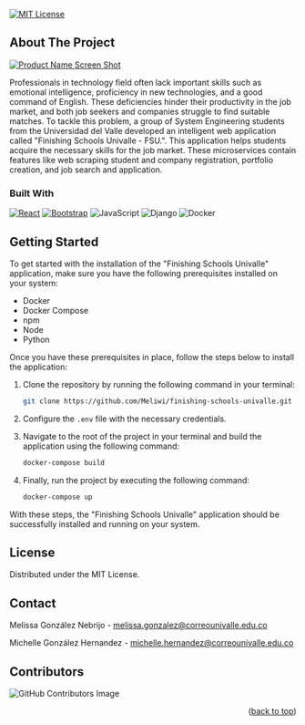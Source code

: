 <!-- Improved compatibility of back to top link: See: https://github.com/othneildrew/Best-README-Template/pull/73 -->
<a name="readme-top"></a>
<!--
*** Thanks for checking out the Best-README-Template. If you have a suggestion
*** that would make this better, please fork the repo and create a pull request
*** or simply open an issue with the tag "enhancement".
*** Don't forget to give the project a star!
*** Thanks again! Now go create something AMAZING! :D
-->



<!-- PROJECT SHIELDS -->
<!--
*** I'm using markdown "reference style" links for readability.
*** Reference links are enclosed in brackets [ ] instead of parentheses ( ).
*** See the bottom of this document for the declaration of the reference variables
*** for contributors-url, forks-url, etc. This is an optional, concise syntax you may use.
*** https://www.markdownguide.org/basic-syntax/#reference-style-links
-->

[![MIT License][license-shield]][license-url]


<!-- ABOUT THE PROJECT -->
## About The Project

[![Product Name Screen Shot][product-screenshot]](https://res.cloudinary.com/dlhcdji3v/image/upload/v1687210369/media/profile_images/inicio_nbtyjz.png)

Professionals in technology field often lack important skills such as emotional intelligence, proficiency in new technologies, and a good command of English. These deficiencies hinder their productivity in the job market, and both job seekers and companies struggle to find suitable matches. To tackle this problem, a group of System Engineering students from the Universidad del Valle developed an intelligent web application called "Finishing Schools Univalle - FSU.". This application helps students acquire the necessary skills for the job market. These microservices contain features like web scraping student and company registration, portfolio creation, and job search and application.



### Built With

 [![React][React.js]][React-url]
 [![Bootstrap][Bootstrap.com]][Bootstrap-url]
![JavaScript](https://img.shields.io/badge/javascript-%23323330.svg?style=for-the-badge&logo=javascript&logoColor=%23F7DF1E)
 ![Django](https://img.shields.io/badge/django-%23092E20.svg?style=for-the-badge&logo=django&logoColor=white)
 ![Docker](https://img.shields.io/badge/docker-%230db7ed.svg?style=for-the-badge&logo=docker&logoColor=white)






<!-- GETTING STARTED -->
## Getting Started

To get started with the installation of the "Finishing Schools Univalle" application, make sure you have the following prerequisites installed on your system:

- Docker
- Docker Compose
- npm
- Node
- Python

Once you have these prerequisites in place, follow the steps below to install the application:

1. Clone the repository by running the following command in your terminal:
   ```sh
   git clone https://github.com/Meliwi/finishing-schools-univalle.git
   ```

2. Configure the `.env` file with the necessary credentials.

3. Navigate to the root of the project in your terminal and build the application using the following command:
   ```sh
   docker-compose build
   ```

4. Finally, run the project by executing the following command:
   ```sh
   docker-compose up
   ```

With these steps, the "Finishing Schools Univalle" application should be successfully installed and running on your system.



<!-- LICENSE -->
## License

Distributed under the MIT License. 




<!-- CONTACT -->
## Contact

Melissa González Nebrijo - melissa.gonzalez@correounivalle.edu.co


Michelle González Hernandez - michelle.hernandez@correounivalle.edu.co

## Contributors

![GitHub Contributors Image](https://contrib.rocks/image?repo=meliwi/finishing-schools-univalle)
<p align="right">(<a href="#readme-top">back to top</a>)</p>



<!-- MARKDOWN LINKS & IMAGES -->
<!-- https://www.markdownguide.org/basic-syntax/#reference-style-links -->
[contributors-shield]: https://img.shields.io/github/contributors/othneildrew/Best-README-Template.svg?style=for-the-badge
[contributors-url-profile]: https://github.com/Meliwi/finishing-schools-univalle/graphs/contributors 
[forks-shield]: https://img.shields.io/github/forks/othneildrew/Best-README-Template.svg?style=for-the-badge
[forks-url]: https://github.com/othneildrew/Best-README-Template/network/members
[stars-shield]: https://img.shields.io/github/stars/othneildrew/Best-README-Template.svg?style=for-the-badge
[stars-url]: https://github.com/othneildrew/Best-README-Template/stargazers
[issues-shield]: https://img.shields.io/github/issues/othneildrew/Best-README-Template.svg?style=for-the-badge
[issues-url]: https://github.com/othneildrew/Best-README-Template/issues
[license-shield]: https://img.shields.io/github/license/othneildrew/Best-README-Template.svg?style=for-the-badge
[license-url]: https://github.com/othneildrew/Best-README-Template/blob/master/LICENSE.txt
[linkedin-shield]: https://img.shields.io/badge/-LinkedIn-black.svg?style=for-the-badge&logo=linkedin&colorB=555
[linkedin-url]: https://linkedin.com/in/othneildrew
[product-screenshot]: https://res.cloudinary.com/dlhcdji3v/image/upload/v1687210369/media/profile_images/inicio_nbtyjz.png
[Next.js]: https://img.shields.io/badge/next.js-000000?style=for-the-badge&logo=nextdotjs&logoColor=white
[Next-url]: https://nextjs.org/
[React.js]: https://img.shields.io/badge/React-20232A?style=for-the-badge&logo=react&logoColor=61DAFB
[React-url]: https://reactjs.org/
[Vue.js]: https://img.shields.io/badge/Vue.js-35495E?style=for-the-badge&logo=vuedotjs&logoColor=4FC08D
[Vue-url]: https://vuejs.org/
[Angular.io]: https://img.shields.io/badge/Angular-DD0031?style=for-the-badge&logo=angular&logoColor=white
[Angular-url]: https://angular.io/
[Svelte.dev]: https://img.shields.io/badge/Svelte-4A4A55?style=for-the-badge&logo=svelte&logoColor=FF3E00
[Svelte-url]: https://svelte.dev/
[Laravel.com]: https://img.shields.io/badge/Laravel-FF2D20?style=for-the-badge&logo=laravel&logoColor=white
[Laravel-url]: https://laravel.com
[Bootstrap.com]: https://img.shields.io/badge/Bootstrap-563D7C?style=for-the-badge&logo=bootstrap&logoColor=white
[Bootstrap-url]: https://getbootstrap.com
[JQuery.com]: https://img.shields.io/badge/jQuery-0769AD?style=for-the-badge&logo=jquery&logoColor=white
[JQuery-url]: https://jquery.com 